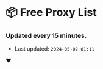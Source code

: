 # :package: Free Proxy List
### Updated every 15 minutes.

- Last updated: `2024-05-02 01:11`

:heart:

